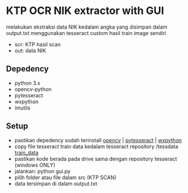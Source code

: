 # KTP OCR NIK extractor with GUI
melakukan ekstraksi data NIK kedalam angka yang disimpan dalam output.txt menggunakan tesseract custom hasil train image sendiri
* scr: KTP hasil scan
* out: data NIK

## Depedency
* python 3.x
* opencv-python
* pytesseract
* wxpython
* imutils

## Setup
* pastikan depedency sudah terinstall [opencv](https://www.scivision.co/install-opencv-python-windows/) | [pytesseract](https://pypi.org/project/pytesseract/) | [wxpython](https://www.wxpython.org/pages/downloads/)
* copy file tesseract train data kedalam tesseract repository /tessdata [train_data](https://github.com/kristiankevin/capture_doc/tree/master/support/tesseract_train_data)
* pastikan kode berada pada drive sama dengan repository tesseract (windows ONLY)
* jalankan: python gui.py
* pilih folder atau file dalam src (KTP SCAN)
* data tersimpan di dalam output.txt
